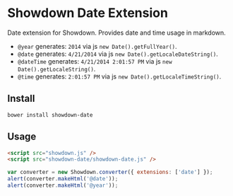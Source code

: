 Showdown Date Extension
=======================

Date extension for Showdown. Provides date and time usage in markdown.

- ```@year``` generates: ```2014``` via js ```new Date().getFullYear()```.  
- ```@date``` generates: ```4/21/2014``` via js ```new Date().getLocaleDateString()```.  
- ```@dateTime``` generates: ```4/21/2014 2:01:57 PM``` via js ```new Date().getLocaleString()```.  
- ```@time``` generates: ```2:01:57 PM``` via js ```new Date().getLocaleTimeString()```.  

## Install
```bower install showdown-date```

## Usage
```html
<script src="showdown.js" />
<script src="showdown-date/showdown-date.js" />
```

```js
var converter = new Showdown.converter({ extensions: ['date'] });
alert(converter.makeHtml('@date'));
alert(converter.makeHtml('@year'));
```
